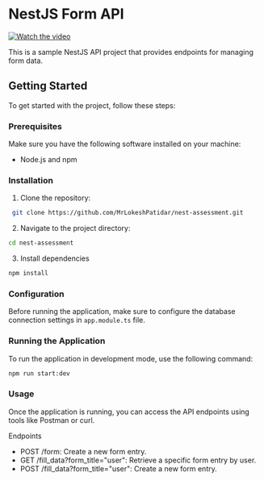 # NestJS Form API

[![Watch the video](https://www.loom.com/embed/60374e9982e24f2d91c6e0e2322565f1?sid=f4c52c45-ea1b-4360-ab1a-fda73211a10b)](https://www.loom.com/embed/60374e9982e24f2d91c6e0e2322565f1?sid=f4c52c45-ea1b-4360-ab1a-fda73211a10b)


This is a sample NestJS API project that provides endpoints for managing form data.

## Getting Started

To get started with the project, follow these steps:

### Prerequisites

Make sure you have the following software installed on your machine:

- Node.js and npm

### Installation

1. Clone the repository:
  ```bash
   git clone https://github.com/MrLokeshPatidar/nest-assessment.git
  ```

2. Navigate to the project directory:
  ```bash
  cd nest-assessment
  ```

3. Install dependencies
  ```bash
  npm install
  ```

### Configuration
Before running the application, make sure to configure the database connection settings in `app.module.ts` file.

### Running the Application
To run the application in development mode, use the following command:
```bash
npm run start:dev
```

### Usage
Once the application is running, you can access the API endpoints using tools like Postman or curl.

Endpoints
* POST /form: Create a new form entry.
* GET /fill_data?form_title="user": Retrieve a specific form entry by user.
* POST /fill_data?form_title="user": Create a new form entry.

